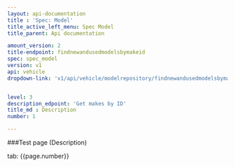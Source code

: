 ```yaml
---
layout: api-documentation
title : 'Spec: Model'
title_active_left_menu: Spec Model
title_parent: Api documentation

amount_version: 2
title-endpoint: findnewandusedmodelsbymakeid
spec: spec_model
version: v1
api: vehicle
dropdown-link: 'v1/api/vehicle/modelrepository/findnewandusedmodelsbymakeid'


level: 3
description_edpoint: 'Get makes by ID'
title_md : Description
number: 1

---
```



###Test page (Description)

tab: {{page.number}}

